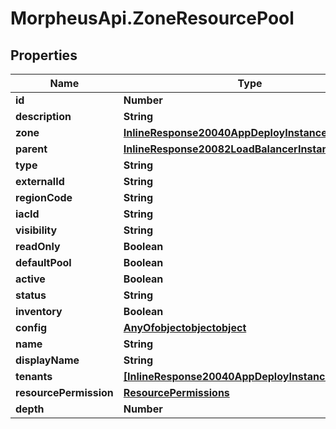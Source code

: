 # MorpheusApi.ZoneResourcePool

## Properties

Name | Type | Description | Notes
------------ | ------------- | ------------- | -------------
**id** | **Number** |  | [optional] 
**description** | **String** |  | [optional] 
**zone** | [**InlineResponse20040AppDeployInstance**](InlineResponse20040AppDeployInstance.md) |  | [optional] 
**parent** | [**InlineResponse20082LoadBalancerInstanceSslCert**](InlineResponse20082LoadBalancerInstanceSslCert.md) |  | [optional] 
**type** | **String** |  | [optional] 
**externalId** | **String** |  | [optional] 
**regionCode** | **String** |  | [optional] 
**iacId** | **String** |  | [optional] 
**visibility** | **String** |  | [optional] 
**readOnly** | **Boolean** |  | [optional] 
**defaultPool** | **Boolean** |  | [optional] 
**active** | **Boolean** |  | [optional] 
**status** | **String** |  | [optional] 
**inventory** | **Boolean** |  | [optional] 
**config** | [**AnyOfobjectobjectobject**](AnyOfobjectobjectobject.md) |  | [optional] 
**name** | **String** |  | [optional] 
**displayName** | **String** |  | [optional] 
**tenants** | [**[InlineResponse20040AppDeployInstance]**](InlineResponse20040AppDeployInstance.md) |  | [optional] 
**resourcePermission** | [**ResourcePermissions**](ResourcePermissions.md) |  | [optional] 
**depth** | **Number** |  | [optional] 


